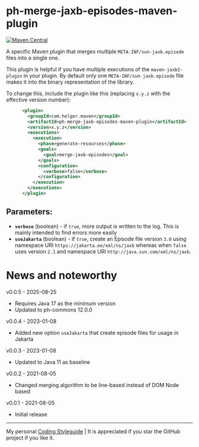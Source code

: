 # ph-merge-jaxb-episodes-maven-plugin

[![Maven Central](https://maven-badges.herokuapp.com/maven-central/com.helger.maven/ph-merge-jaxb-episodes-maven-plugin/badge.svg)](https://maven-badges.herokuapp.com/maven-central/com.helger.maven/ph-merge-jaxb-episodes-maven-plugin) 

A specific Maven plugin that merges multiple `META-INF/sun-jaxb.episode` files into a single one.

This plugin is helpful if you have multiple executions of the `maven-jaxb2-plugin` in your plugin.
By default only one `META-INF/sun-jaxb.episode` file makes it into the binary representation of the library.

To change this, include the plugin like this (replacing `x.y.z` with the effective version number):

```xml
      <plugin>
        <groupId>com.helger.maven</groupId>
        <artifactId>ph-merge-jaxb-episodes-maven-plugin</artifactId>
        <version>x.y.z</version>
        <executions>
          <execution>
            <phase>generate-resources</phase>
            <goals>
              <goal>merge-jaxb-episodes</goal>
            </goals>
            <configuration>
              <verbose>false</verbose>
            </configuration>
          </execution>
        </executions>
      </plugin>
```

## Parameters:

* **`verbose`** (boolean) - if `true`, more output is written to the log. This is mainly intended to find errors more easily
* **`useJakarta`** (boolean) - if `true`, create an Episode file version `3.0` using namespace URI `https://jakarta.ee/xml/ns/jaxb` whereas when `false` uses version `2.1` and namespace URI `http://java.sun.com/xml/ns/jaxb`.

# News and noteworthy

v0.0.5 - 2025-08-25
* Requires Java 17 as the minimum version
* Updated to ph-commons 12.0.0

v0.0.4 - 2023-01-08
* Added new option `useJakarta` that create episode files for usage in Jakarta

v0.0.3 - 2023-01-08
* Updated to Java 11 as baseline

v0.0.2 - 2021-08-05
* Changed merging algorithm to be line-based instead of DOM Node based

v0.0.1 - 2021-08-05
* Initial release

---

My personal [Coding Styleguide](https://github.com/phax/meta/blob/master/CodingStyleguide.md) |
It is appreciated if you star the GitHub project if you like it.